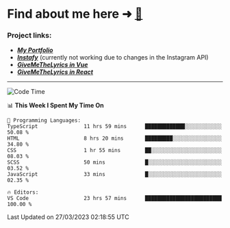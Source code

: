 # Find about me here ➜ [🧑](https://pauabella.dev)

### Project links:
- ***[My Portfolio](https://pauabella.dev)***
- ***[Instafy](https://instafy.me)*** (currently not working due to changes in the Instagram API)
- ***[GiveMeTheLyrics in Vue](https://lyrics.pauabella.dev)***
- ***[GiveMeTheLyrics in React](https://pauabella.dev/GiveMeTheLyrics)***

---
<!--START_SECTION:waka-->
![Code Time](http://img.shields.io/badge/Code%20Time-2%2C032%20hrs%2053%20mins-blue)

📊 **This Week I Spent My Time On** 

```text
💬 Programming Languages: 
TypeScript               11 hrs 59 mins      █████████████░░░░░░░░░░░░   50.08 % 
HTML                     8 hrs 20 mins       █████████░░░░░░░░░░░░░░░░   34.80 % 
CSS                      1 hr 55 mins        ██░░░░░░░░░░░░░░░░░░░░░░░   08.03 % 
SCSS                     50 mins             █░░░░░░░░░░░░░░░░░░░░░░░░   03.52 % 
JavaScript               33 mins             █░░░░░░░░░░░░░░░░░░░░░░░░   02.35 % 

🔥 Editors: 
VS Code                  23 hrs 57 mins      █████████████████████████   100.00 % 
```


 Last Updated on 27/03/2023 02:18:55 UTC
<!--END_SECTION:waka-->
